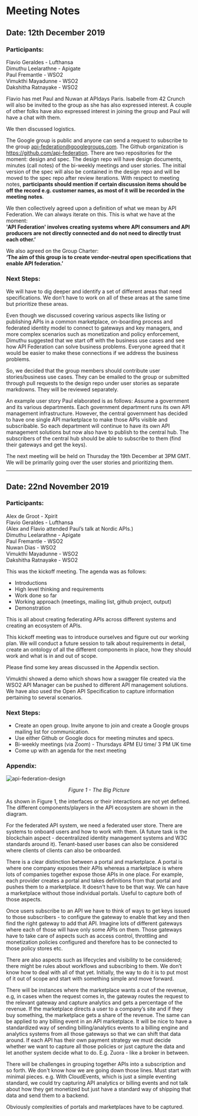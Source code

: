 # Meeting Notes
## Date: 12th December 2019

### Participants:

Flavio Geraldes - Lufthansa<br>
Dimuthu Leelarathne - Apigate<br>
Paul Fremantle - WSO2<br>
Vimukthi Mayadunne - WSO2<br>
Dakshitha Ratnayake - WSO2<br>

Flavio has met Paul and Nuwan at APIdays Paris. 
Isabelle from 42 Crunch will also be invited to the group as she has also expressed interest. 
A couple of other folks have also expressed interest in joining the group and Paul will have a chat with them.

We then discussed logistics. 

The Google group is public and anyone can send a request to subscribe to the group api-federation@googlegroups.com.
The Github organization is  https://github.com/api-federation.
There are two repositories for the moment: design and spec.
The design repo will have design documents, minutes (call notes) of the bi-weekly meetings and user stories. The initial version of the spec will also be contained in the design repo and will be moved to the spec repo after review iterations. 
With respect to meeting notes, <b>participants should mention if certain discussion items should be off the record e.g. customer names,  as most of it will be recorded in the meeting notes</b>. 

We then collectively agreed upon a definition of what we mean by API Federation. We can always iterate on this. This is what we have at the moment:<br> <b>'API Federation' involves creating systems where API consumers and API producers are not directly connected and do not need to directly trust each other.’</b><br>

We also agreed on the Group Charter:<br> 
<b>‘The aim of this group is to create vendor-neutral open specifications that enable API federation.’</b><br>

### Next Steps:
We will have to dig deeper and identify a set of different areas that need specifications. We don’t have to work on all of these areas at the same time but prioritize these areas. 

Even though we discussed covering various aspects like listing or publishing APIs in a common marketplace, on-boarding process and federated identity model to connect to gateways and key managers, and more complex scenarios such as monetization and policy enforcement, Dimuthu suggested that we start off with the business use cases and see how API Federation can solve business problems. 
Everyone agreed that it would be easier to make these connections if we address the business problems. 

So, we decided that the group members should contribute user stories/business use cases. They can be emailed to the group or submitted through pull requests to the design repo under user stories as separate markdowns. They will be reviewed separately. 

An example user story Paul elaborated is as follows: 
Assume a government and its various departments. Each government department runs its own API management infrastructure. However, the central government has decided to have one single API marketplace to make those APIs visible and subscribable. So each department will continue to have its own API management solutions but now also have to publish to the central hub.  The subscribers of the central hub should be able to subscribe to them (find their gateways and get the keys). 

The next meeting will be held on Thursday the 19th December at 3PM GMT. We will be primarily going over the user stories and prioritizing them. 

------------------------------------------------

## Date: 22nd November 2019

### Participants:

Alex de Groot - Xpirit<br>
Flavio Geraldes - Lufthansa<br>
(Alex and Flavio attended Paul’s talk at Nordic APIs.)<br>
Dimuthu Leelarathne - Apigate<br>
Paul Fremantle - WSO2<br>
Nuwan Dias - WSO2<br>
Vimukthi Mayadunne - WSO2 <br>
Dakshitha Ratnayake - WSO2<br>

This was the kickoff meeting.
The agenda was as follows:<br>
- Introductions
- High level thinking and requirements 
- Work done so far
- Working approach (meetings, mailing list, github project, output)
- Demonstration

This is all about creating federating APIs across different systems and creating an ecosystem of APIs.  

This kickoff  meeting was to introduce ourselves and figure out our working plan. We will conduct a future session to talk about requirements in detail, create an ontology of all the different components in place, how they should work and what is in and out of scope.
 
Please find some key areas discussed in the Appendix section. 

Vimukthi showed a demo which shows how a swagger file created via the WSO2 API Manager can be pushed to different API management solutions. We have also used the Open API Specification to capture information pertaining to several scenarios. 

### Next Steps:

- Create an open group. Invite anyone to join and create a Google groups mailing list for communication.
- Use either Github or Google docs  for meeting minutes and specs. 
- Bi-weekly meetings (via Zoom) - Thursdays 4PM EU time/ 3 PM UK time
- Come up with an agenda for the next meeting

### Appendix: 
![api-federation-design](/media/api-federation-big-picture.png)  <br>
<p align="center">
<i>
Figure 1 - The Big Picture
<br/>
</i>

As shown in Figure 1, the interfaces or their interactions are not yet defined. The different components/players in the API ecosystem are shown in the diagram.

For the federated API system, we need a federated user store. There are systems to onboard users and how to work with them. (A future task is the blockchain aspect - decentralized identity management systems and W3C standards around it). Tenant-based user bases can also be considered where clients of clients can also be onboarded. 

There is a clear distinction between a portal and marketplace. A portal is where one company exposes their APIs whereas a marketplace is where lots of companies together expose those APIs in one place.  For example, each provider creates a portal and takes definitions from that portal and pushes them to a marketplace. It doesn’t have to be that way. We can have a marketplace without those individual portals. Useful to capture both of those aspects. 

Once users subscribe to an API we have to think of ways to get keys issued to those subscribers - to configure the gateway to enable that key and then find the right gateway to add that API. Imagine lots of different gateways where each of those will have only some APIs on them. Those gateways have to take care of aspects such as access control, throttling and monetization policies configured and therefore has to be connected to those policy stores etc. 

There are also aspects such as lifecycles and visibility to be considered; there might be rules about workflows and subscribing to them. We don’t know how to deal with all of that yet. Initially, the way to do it is to put most of it out of scope and start with something simple and move forward. 

There will be instances where the marketplace wants a cut of the revenue, e.g, in cases when the request comes in, the gateway routes the request to the relevant gateway and capture analytics and gets a percentage of the revenue. If the marketplace directs a user to a company’s site and if they buy something, the marketplace gets a share of the revenue. The same can be applied to any billing event in an API marketplace. It will be nice to have a standardized way of sending billing/analytics events to a billing engine and analytics systems from all those gateways so that we can shift that data around. If each API has their own payment strategy we must decide whether we want to capture all those policies or just capture the data and let another system decide what to do. E.g. Zuora - like a broker in between. 

There will be challenges in grouping together APIs into a subscription and so forth. We don't know how we are going down those lines. Must start with minimal pieces. e.g. With CloudEvents, which is just a simple eventing standard, we could try capturing API analytics or billing events and not talk about how they get monetized but just have a standard way of shipping that data and send them to a backend. 

Obviously complexities of portals and marketplaces have to be captured. 


